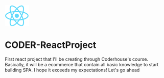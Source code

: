 ![Logo REACT](https://github.com/EmiUxUiDev/CODER-ReactProject/blob/main/SmallReact.png)
# CODER-ReactProject
First react project that I'll be creating through Coderhouse's course. Basically, it will be a ecommerce that contain all basic knowledge to start building SPA. I hope it exceeds my expectations! Let's go ahead
